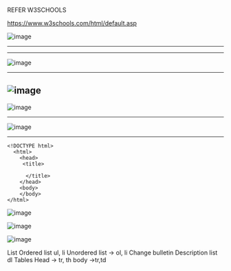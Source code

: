 REFER W3SCHOOLS 

https://www.w3schools.com/html/default.asp

![image](https://user-images.githubusercontent.com/90038032/214480988-e89aed0e-c25a-48eb-9bc0-a819e843d360.png)

-----------------

---------------------------------------
![image](https://user-images.githubusercontent.com/90038032/214481016-0dfdb1a7-1d74-455c-b03e-b45c23d5ba74.png)

--------------------
![image](https://user-images.githubusercontent.com/90038032/214481058-1b3bf8c4-acaf-4bb8-8c9e-62cb0c0ed6d3.png)
--------
![image](https://user-images.githubusercontent.com/90038032/214481088-4dcb77e0-d49c-47fe-a1c8-52e4409b0c04.png)

-----------------
![image](https://user-images.githubusercontent.com/90038032/214481120-b2c30b77-e389-4d43-b5bf-f974b18dc8a3.png)

------------------------
    <!DOCTYPE html>
      <html>
        <head>
         <title>

          </title>
        </head>
        <body>
        </body>
    </html>
    
![image](https://user-images.githubusercontent.com/90038032/216389119-2119a3cf-4951-4ec8-a8f5-d50395edb52c.png)
   
    
   ![image](https://user-images.githubusercontent.com/90038032/216390668-b0a78162-a7b5-4f68-9b3f-d591f70ccc7d.png)
   
![image](https://user-images.githubusercontent.com/90038032/216390671-5e197512-76d5-4ee0-ac9b-4b68fc8d64b2.png)

  List
 Ordered list  ul, li
 Unordered list -> ol, li 
   Change bulletin
Description list  dl
Tables
   Head -> tr, th 
   body ->tr,td  
      
    
